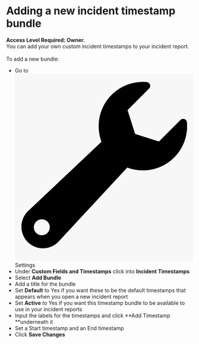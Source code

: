 # Adding a new incident timestamp bundle

**Access Level Required: Owner.**\
You can add your own custom incident timestamps to your incident report.\
\
To add a new bundle:

* Go to ![](../../.gitbook/assets/wrench.png) Settings
* Under **Custom Fields and Timestamps** click into **Incident Timestamps**
* Select **Add Bundle**
* Add a title for the bundle
* Set **Default** to Yes if you want these to be the default timestamps that appears when you open a new incident report
* Set **Active** to Yes if you want this timestamp bundle to be available to use in your incident reports
* Input the labels for the timestamps and click **Add Timestamp **underneath it
* Set a Start timestamp and an End timestamp
* Click **Save Changes**
